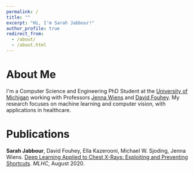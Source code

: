 ```yaml
---
permalink: /
title: ""
excerpt: "Hi, I'm Sarah Jabbour!"
author_profile: true
redirect_from: 
  - /about/
  - /about.html
---
```


About Me
===
I'm a Computer Science and Engineering PhD Student at the [University of Michigan](https://umich.edu/) working with Professors [Jenna Wiens](https://wiens-group.engin.umich.edu/) and [David Fouhey](https://web.eecs.umich.edu/~fouhey/). My research focuses on machine learning and computer vision, with applications in healthcare. 

Publications
===
**Sarah Jabbour**, David Fouhey, Ella Kazerooni, Michael W. Sjoding, Jenna Wiens. [Deep Learning Applied to Chest X-Rays: Exploiting and Preventing Shortcuts](https://static1.squarespace.com/static/59d5ac1780bd5ef9c396eda6/t/5f22ccaf9de3991fef7b2802/1596116146792/134_CameraReadySubmission_MLHC_Chest_X_ray_Submission_2020_camera_ready%281%29.pdf). *MLHC*, August 2020.